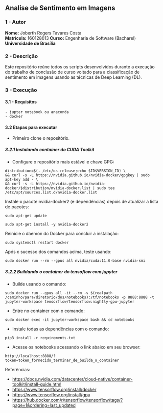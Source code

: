 ## Analise de Sentimento em Imagens

### 1 - Autor

**Nome:** Joberth Rogers Tavares Costa      
**Matrícula:** 160128013
**Curso:** Engenharia de Software (Bacharel) **Universidade de Brasília**
### 2 - Descrição
Este repositório reúne todos os scripts desenvolvidos  durante a execução do trabalho de conclusão de curso  voltado para a classificação de sentimento em imagens usando as técnicas de Deep Learning (DL). 

### 3 - Execução

#### 3.1 - Requisitos

    - jupter notebook ou anaconda
    - docker
#### 3.2 Etapas para executar

- Primeiro clone o repositório.

##### 3.2.1 Instalando container do CUDA Toolkit

- Configure o repositório mais estável e chave GPG:
    
```
distribution=$(. /etc/os-release;echo $ID$VERSION_ID) \
&& curl -s -L https://nvidia.github.io/nvidia-docker/gpgkey | sudo apt-key add - \
&& curl -s -L https://nvidia.github.io/nvidia-docker/$distribution/nvidia-docker.list | sudo tee /etc/apt/sources.list.d/nvidia-docker.list
```

Instale o pacote nvidia-docker2 (e dependências) depois de atualizar a lista de pacotes:

```
sudo apt-get update
```

```
sudo apt-get install -y nvidia-docker2
```

Reinicie o daemon do Docker para concluir a instalação:

```
sudo systemctl restart docker
```

Após o sucesso dos comandos acima, teste usando:

```
sudo docker run --rm --gpus all nvidia/cuda:11.0-base nvidia-smi
```
##### 3.2.2 Buildando o container do tensoflow com jupyter

- Builde usando o comando:

```
sudo docker run --gpus all -it --rm -v $(realpath /caminho/para/diretorio/dos/notebooks):/tf/notebooks -p 8888:8888 -t jupyter-workspace tensorflow/tensorflow:nightly-gpu-jupyter
```

- Entre no container com o comando:

```
sudo docker exec -it jupyter-workspace bash && cd notebooks
```

- Instale todas as dependências com o comando:

```
pip3 install -r requirements.txt
```

- Acesse os notebooks acessando o link abaixo em seu browser: 

```
http://localhost:8888/?token=token_fornecido_terminar_de_builda_o_container
```

Referências:
- https://docs.nvidia.com/datacenter/cloud-native/container-toolkit/install-guide.html
- https://www.tensorflow.org/install/docker
- https://www.tensorflow.org/install/gpu
- https://hub.docker.com/r/tensorflow/tensorflow/tags/?page=1&ordering=last_updated